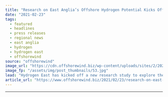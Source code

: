 ```yaml
---
title: "Research on East Anglia’s Offshore Hydrogen Potential Kicks Off"
date: "2021-02-23"
tags: 
  - featured
  - headlines
  - press releases
  - regional news
  - east anglia
  - hydrogen
  - hydrogen east
  - offshorewind
source: "offshorewind"
image_url: "https://cdn.offshorewind.biz/wp-content/uploads/sites/2/2021/02/23144006/Research-on-East-Anglias-Hydrogen-Potential-Kicks-Off.jpg"
image_fp: "/assets/img/post_thumbnails/53.jpg"
lead: "Hydrogen East has kicked off a new research study to explore the potential for"
article_url: "https://www.offshorewind.biz/2021/02/23/research-on-east-anglias-offshore-hydrogen-potential-kicks-off/"
---
```


---
